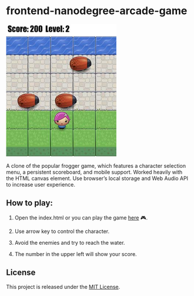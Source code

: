 # frontend-nanodegree-arcade-game

![GUI](wiki/images/Frogger.jpg?raw=true "Frogger")

A clone of the popular frogger game, which features a character selection menu, a persistent scoreboard, and mobile support. Worked heavily with the HTML canvas element. Use browser’s local storage and Web Audio API to increase user experience.

## How to play:

1. Open the index.html or you can play the game [here]( https://mengdage.github.io/frontend-nanodegree-arcade-game/) :video_game:.

2. Use arrow key to control the character.

3. Avoid the enemies and try to reach the water.

4. The number in the upper left will show your score.

## License

This project is released under the [MIT License](https://opensource.org/licenses/MIT).
